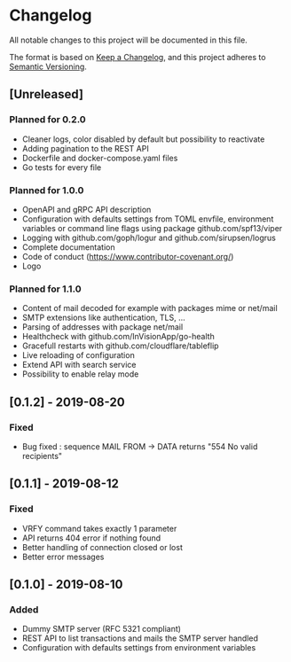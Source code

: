 # Changelog

All notable changes to this project will be documented in this file.

The format is based on [Keep a Changelog](https://keepachangelog.com/en/1.0.0/),
and this project adheres to [Semantic Versioning](https://semver.org/spec/v2.0.0.html).

## [Unreleased]

### Planned for 0.2.0

- Cleaner logs, color disabled by default but possibility to reactivate
- Adding pagination to the REST API
- Dockerfile and docker-compose.yaml files
- Go tests for every file

### Planned for 1.0.0

- OpenAPI and gRPC API description
- Configuration with defaults settings from TOML envfile, environment variables
  or command line flags using package github.com/spf13/viper
- Logging with github.com/goph/logur and github.com/sirupsen/logrus
- Complete documentation
- Code of conduct (https://www.contributor-covenant.org/)
- Logo

### Planned for 1.1.0

- Content of mail decoded for example with packages mime or net/mail
- SMTP extensions like authentication, TLS, ...
- Parsing of addresses with package net/mail
- Healthcheck with github.com/InVisionApp/go-health
- Gracefull restarts with github.com/cloudflare/tableflip
- Live reloading of configuration
- Extend API with search service
- Possibility to enable relay mode

## [0.1.2] - 2019-08-20
### Fixed
- Bug fixed : sequence MAIL FROM -> DATA returns "554 No valid recipients"

## [0.1.1] - 2019-08-12

### Fixed

- VRFY command takes exactly 1 parameter
- API returns 404 error if nothing found
- Better handling of connection closed or lost
- Better error messages

## [0.1.0] - 2019-08-10

### Added

- Dummy SMTP server (RFC 5321 compliant)
- REST API to list transactions and mails the SMTP server handled
- Configuration with defaults settings from environment variables

